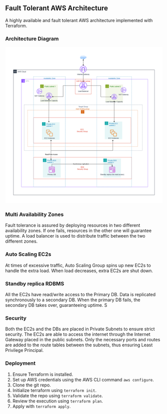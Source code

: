 ## Fault Tolerant AWS Architecture

A highly available and fault tolerant AWS architecture implemented with Terraform.

### Architecture Diagram 
![Fault tolerant AWS Architecture](./diagram/AWS%20Architecture%202.2.drawio.png)


### Multi Availability Zones
Fault tolerance is assured by deploying resources in two different availability zones. If one fails, resources in the other one will guarantee uptime. A load balancer is used to distribute traffic between the two different zones. 

### Auto Scaling EC2s
At times of excessive traffic, Auto Scaling Group spins up new EC2s to handle the extra load. When load decreases, extra EC2s are shut down. 

### Standby replica RDBMS
All the EC2s have read/write access to the Primary DB. Data is replicated synchronously to a secondary DB. When the primary DB fails, the secondary DB takes over, guaranteeing uptime. S


### Security
Both the EC2s and the DBs are placed in Private Subnets to ensure strict security. The EC2s are able to access the internet through the Internet Gateway placed in the public subnets. Only the necessary ports and routes are added to the route tables between the subnets, thus ensuring Least Privilege Principal.   

### Deployment
 1. Ensure Terraform is installed. 
 2. Set up AWS credentials using the AWS CLI command `aws configure`.
 3. Clone the git repo.
 4. Initialize terraform using `terraform init`.
 5. Validate the repo using `terraform validate`. 
 6. Review the execution using `terraform plan`.
 7. Apply with `terraform apply`.